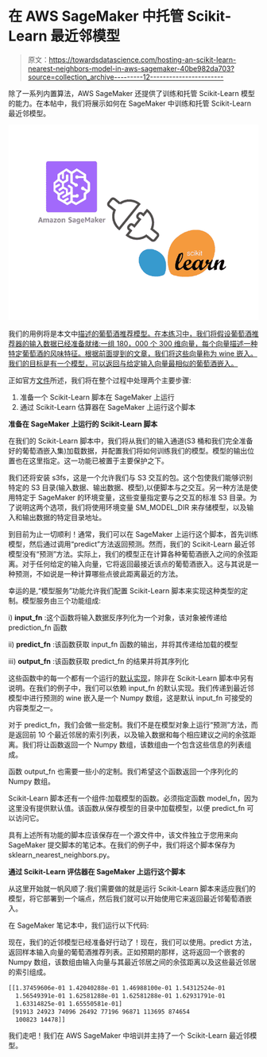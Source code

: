 # 在 AWS SageMaker 中托管 Scikit-Learn 最近邻模型

> 原文：<https://towardsdatascience.com/hosting-an-scikit-learn-nearest-neighbors-model-in-aws-sagemaker-40be982da703?source=collection_archive---------12----------------------->

除了一系列内置算法，AWS SageMaker 还提供了训练和托管 Scikit-Learn 模型的能力。在本帖中，我们将展示如何在 SageMaker 中训练和托管 Scikit-Learn 最近邻模型。

![](img/1aed18e22b81b05fa17d6ce027da6ff4.png)

我们的用例将是本文中[描述的葡萄酒推荐模型。在本练习中，我们将假设葡萄酒推荐器的输入数据已经准备就绪:一组 180，000 个 300 维向量，每个向量描述一种特定葡萄酒的风味特征。根据前面提到的文章，我们将这些向量称为 wine 嵌入。我们的目标是有一个模型，可以返回与给定输入向量最相似的葡萄酒嵌入。](/robosomm-chapter-3-wine-embeddings-and-a-wine-recommender-9fc678f1041e)

正如官方[文件](https://sagemaker.readthedocs.io/en/stable/using_sklearn.html)所述，我们将在整个过程中处理两个主要步骤:

1.  准备一个 Scikit-Learn 脚本在 SageMaker 上运行
2.  通过 Scikit-Learn 估算器在 SageMaker 上运行这个脚本

**准备在 SageMaker 上运行的 Scikit-Learn 脚本**

在我们的 Scikit-Learn 脚本中，我们将从我们的输入通道(S3 桶和我们完全准备好的葡萄酒嵌入集)加载数据，并配置我们将如何训练我们的模型。模型的输出位置也在这里指定。这一功能已被置于主要保护之下。

我们还将安装 s3fs，这是一个允许我们与 S3 交互的包。这个包使我们能够识别特定的 S3 目录(输入数据、输出数据、模型),以便脚本与之交互。另一种方法是使用特定于 SageMaker 的环境变量，这些变量指定要与之交互的标准 S3 目录。为了说明这两个选项，我们将使用环境变量 SM_MODEL_DIR 来存储模型，以及输入和输出数据的特定目录地址。

到目前为止一切顺利！通常，我们可以在 SageMaker 上运行这个脚本，首先训练模型，然后通过调用“predict”方法返回预测。然而，我们的 Scikit-Learn 最近邻模型没有“预测”方法。实际上，我们的模型正在计算各种葡萄酒嵌入之间的余弦距离。对于任何给定的输入向量，它将返回最接近该点的葡萄酒嵌入。这与其说是一种预测，不如说是一种计算哪些点彼此距离最近的方法。

幸运的是,“模型服务”功能允许我们配置 Scikit-Learn 脚本来实现这种类型的定制。模型服务由三个功能组成:

i) **input_fn** :这个函数将输入数据反序列化为一个对象，该对象被传递给 prediction_fn 函数

ii) **predict_fn** :该函数获取 input_fn 函数的输出，并将其传递给加载的模型

iii) **output_fn** :该函数获取 predict_fn 的结果并将其序列化

这些函数中的每一个都有一个运行的[默认实现](https://github.com/aws/sagemaker-scikit-learn-container/blob/master/src/sagemaker_sklearn_container/serving.py)，除非在 Scikit-Learn 脚本中另有说明。在我们的例子中，我们可以依赖 input_fn 的默认实现。我们传递到最近邻模型中进行预测的 wine 嵌入是一个 Numpy 数组，这是默认 input_fn 可接受的内容类型之一。

对于 predict_fn，我们会做一些定制。我们不是在模型对象上运行“预测”方法，而是返回前 10 个最近邻居的索引列表，以及输入数据和每个相应建议之间的余弦距离。我们将让函数返回一个 Numpy 数组，该数组由一个包含这些信息的列表组成。

函数 output_fn 也需要一些小的定制。我们希望这个函数返回一个序列化的 Numpy 数组。

Scikit-Learn 脚本还有一个组件:加载模型的函数。必须指定函数 model_fn，因为这里没有提供默认值。该函数从保存模型的目录中加载模型，以便 predict_fn 可以访问它。

具有上述所有功能的脚本应该保存在一个源文件中，该文件独立于您用来向 SageMaker 提交脚本的笔记本。在我们的例子中，我们将这个脚本保存为 sklearn_nearest_neighbors.py。

**通过 Scikit-Learn 评估器在 SageMaker 上运行这个脚本**

从这里开始就一帆风顺了:我们需要做的就是运行 Scikit-Learn 脚本来适应我们的模型，将它部署到一个端点，然后我们就可以开始使用它来返回最近邻葡萄酒嵌入。

在 SageMaker 笔记本中，我们运行以下代码:

现在，我们的近邻模型已经准备好行动了！现在，我们可以使用。predict 方法，返回样本输入向量的葡萄酒推荐列表。正如预期的那样，这将返回一个嵌套的 Numpy 数组，该数组由输入向量与其最近邻居之间的余弦距离以及这些最近邻居的索引组成。

```
[[1.37459606e-01 1.42040288e-01 1.46988100e-01 1.54312524e-01
  1.56549391e-01 1.62581288e-01 1.62581288e-01 1.62931791e-01
  1.63314825e-01 1.65550581e-01]
 [91913 24923 74096 26492 77196 96871 113695 874654
  100823 14478]]
```

我们走吧！我们在 AWS SageMaker 中培训并主持了一个 Scikit-Learn 最近邻模型。